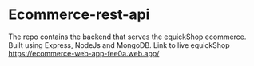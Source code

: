 # Ecommerce-rest-api

The repo contains the backend that serves the equickShop ecommerce.
Built using Express, NodeJs and MongoDB.
Link to live equickShop https://ecommerce-web-app-fee0a.web.app/
